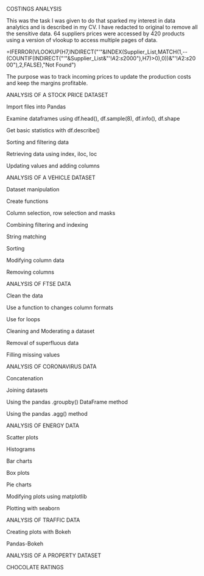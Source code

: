 COSTINGS ANALYSIS    

This was the task I was given to do that sparked my interest in data analytics and is described in my CV.
I have redacted to original to remove all the sensitive data.
64 suppliers prices were accessed by 420 products using a version of vlookup to access multiple pages of data.

=IFERROR(VLOOKUP(H7,INDIRECT("'"&INDEX(Supplier_List,MATCH(1,--(COUNTIF(INDIRECT("'"&Supplier_List&"'!$A$2:$s$2000"),H7)>0),0))&"'!$A$2:$s$2000"),2,FALSE),"Not Found")

The purpose was to track incoming prices to update the production costs and keep the margins profitable. 

ANALYSIS OF A STOCK PRICE DATASET

Import files into Pandas

Examine dataframes using df.head(), df.sample(8), df.info(), df.shape

Get basic statistics with df.describe()

Sorting and filtering data

Retrieving data using index, iloc, loc

Updating values and adding columns

ANALYSIS OF A VEHICLE DATASET

Dataset manipulation

Create functions

Column selection, row selection and masks

Combining filtering and indexing

String matching

Sorting

Modifying column data

Removing columns

ANALYSIS OF FTSE DATA

Clean the data

Use a function to changes column formats

Use for loops

Cleaning and Moderating a dataset

Removal of superfluous data

Filling missing values

ANALYSIS OF CORONAVIRUS DATA

Concatenation

Joining datasets

Using the pandas .groupby() DataFrame method

Using the pandas .agg() method

ANALYSIS OF ENERGY DATA

Scatter plots

Histograms

Bar charts

Box plots

Pie charts

Modifying plots using matplotlib

Plotting with seaborn

ANALYSIS OF TRAFFIC DATA

Creating plots with Bokeh

Pandas-Bokeh

ANALYSIS OF A PROPERTY DATASET

CHOCOLATE RATINGS
